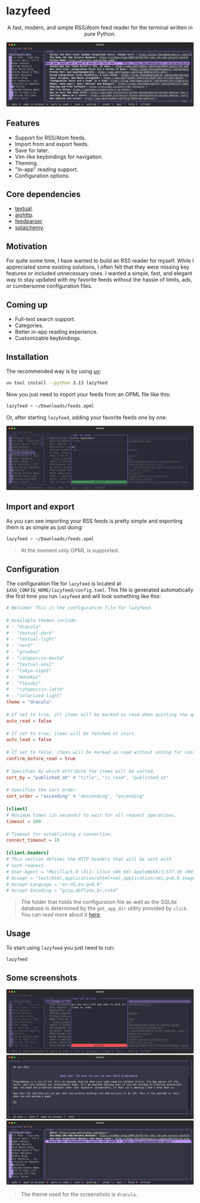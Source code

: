 # lazyfeed

<p style="text-align: center">
A fast, modern, and simple RSS/Atom feed reader for the terminal written in pure Python.
</p>

![Loaded screenshot](./.github/screenshot.png)

## Features

- Support for RSS/Atom feeds.
- Import from and export feeds.
- Save for later.
- Vim-like keybindings for navigation.
- Theming.
- "In-app" reading support.
- Configuration options.

## Core dependencies

- [textual](https://www.textualize.io/).
- [aiohttp](https://docs.aiohttp.org/en/stable/index.html).
- [feedparser](https://feedparser.readthedocs.io/en/latest/basic.html).
- [sqlalchemy](https://www.sqlalchemy.org/).

## Motivation

For quite some time, I have wanted to build an RSS reader for myself. While I appreciated some existing solutions, I often felt that they were missing key features or included unnecessary ones. I wanted a simple, fast, and elegant way to stay updated with my favorite feeds without the hassle of limits, ads, or cumbersome configuration files.

## Coming up

- Full-text search support.
- Categories.
- Better in-app reading experience.
- Customizable keybindings.

## Installation

The recommended way is by using [uv](https://docs.astral.sh/uv/guides/tools/):

```bash
uv tool install --python 3.13 lazyfeed
```

Now you just need to import your feeds from an OPML file like this:

```bash
lazyfeed < ~/Downloads/feeds.opml
```

Or, after starting `lazyfeed`, adding your favorite feeds one by one:

![Add feed](./.github/screenshot_add_feed.png)

## Import and export

As you can see importing your RSS feeds is pretty simple and exporting them is as simple as just doing:

```bash
lazyfeed > ~/Downloads/feeds.opml
```

> At the moment only OPML is supported.

## Configuration

The configuration file for `lazyfeed` is located at `$XSG_CONFIG_HOME/lazyfeed/config.toml`. This file is generated automatically the first time you run `lazyfeed` and will look something like this:

```toml
# Welcome! This is the configuration file for lazyfeed.

# Available themes include:
# - "dracula"
# - "textual-dark"
# - "textual-light"
# - "nord"
# - "gruvbox"
# - "catppuccin-mocha"
# - "textual-ansi"
# - "tokyo-night"
# - "monokai"
# - "flexoki"
# - "catppuccin-latte"
# - "solarized-light"
theme = "dracula"

# If set to true, all items will be marked as read when quitting the application.
auto_read = false

# If set to true, items will be fetched at start.
auto_load = false

# If set to false, items will be marked as read without asking for confirmation.
confirm_before_read = true

# Specifies by which attribute the items will be sorted.
sort_by = "published_at" # "title", "is_read", "published_at"

# Specifies the sort order.
sort_order = "ascending" # "descending", "ascending"

[client]
# Maximum times (in seconds) to wait for all request operations.
timeout = 300

# Timeout for establishing a connection.
connect_timeout = 10

[client.headers]
# This section defines the HTTP headers that will be sent with
# each request.
# User-Agent = "Mozilla/5.0 (X11; Linux x86_64) AppleWebKit/537.36 (KHTML, like Gecko) Chrome/128.0.0.0 Safari/537.36"
# Accept = "text/html,application/xhtml+xml,application/xml;q=0.9,image/avif,image/webp,image/apng,*/*;q=0.8"
# Accept-Language = "en-US,en;q=0.6"
# Accept-Encoding = "gzip,deflate,br,zstd"
```

> The folder that holds the configuration file as well as the SQLite database is determined by the `get_app_dir` utility provided by `click`. You can read more about it [here](https://click.palletsprojects.com/en/stable/api/#click.get_app_dir).

## Usage

To start using `lazyfeed` you just need to run:

```bash
lazyfeed
```

## Some screenshots

![Confirmation](./.github/screenshot_confirmation.png)
![In-app reader](./.github/screenshot_in_app_reader.png)
![Saved for later](./.github/screenshot_save_for_later.png)

> The theme used for the screenshots is `dracula`.
